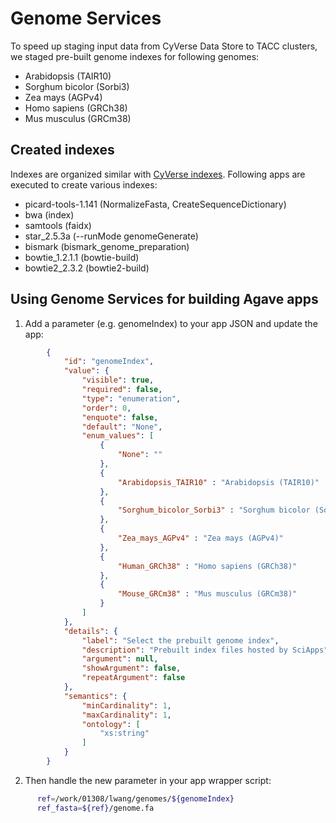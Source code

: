 Genome Services
==========================
To speed up staging input data from CyVerse Data Store to TACC clusters, we staged pre-built genome indexes for following genomes:
* Arabidopsis (TAIR10)
* Sorghum bicolor (Sorbi3)
* Zea mays (AGPv4)
* Homo sapiens (GRCh38)
* Mus musculus (GRCm38)

Created indexes
-----------------------
Indexes are organized similar with [CyVerse indexes](http://datacommons.cyverse.org/browse/iplant/home/shared/iplantcollaborative/genomeservices/builds/1.0.0/24_77/Arabidopsis.TAIR10/de_support). Following apps are executed to create various indexes:
* picard-tools-1.141 (NormalizeFasta, CreateSequenceDictionary)
* bwa (index)
* samtools (faidx)
* star_2.5.3a (--runMode genomeGenerate)
* bismark (bismark_genome_preparation)
* bowtie_1.2.1.1 (bowtie-build)
* bowtie2_2.3.2 (bowtie2-build)

Using Genome Services for building Agave apps
-----------------------
1. Add a parameter (e.g. genomeIndex) to your app JSON and update the app:
```json
        {
            "id": "genomeIndex",
            "value": {
                "visible": true,
                "required": false,
                "type": "enumeration",
                "order": 0,
                "enquote": false,
                "default": "None",
                "enum_values": [
                    {
                        "None": ""
                    },
                    {
                        "Arabidopsis_TAIR10" : "Arabidopsis (TAIR10)"
                    },
                    {
                        "Sorghum_bicolor_Sorbi3" : "Sorghum bicolor (Sorbi3)"
                    },
                    {
                        "Zea_mays_AGPv4" : "Zea mays (AGPv4)"
                    },
                    {
                        "Human_GRCh38" : "Homo sapiens (GRCh38)"
                    },
                    {
                        "Mouse_GRCm38" : "Mus musculus (GRCm38)"
                    }
                ]
            },
            "details": {
                "label": "Select the prebuilt genome index",
                "description": "Prebuilt index files hosted by SciApps",
                "argument": null,
                "showArgument": false,
                "repeatArgument": false
            },
            "semantics": {
                "minCardinality": 1,
                "maxCardinality": 1,
                "ontology": [
                    "xs:string"
                ]
            }
        }
  ```
  
  2. Then handle the new parameter in your app wrapper script:
  ```sh
        ref=/work/01308/lwang/genomes/${genomeIndex}
        ref_fasta=${ref}/genome.fa
  ```
